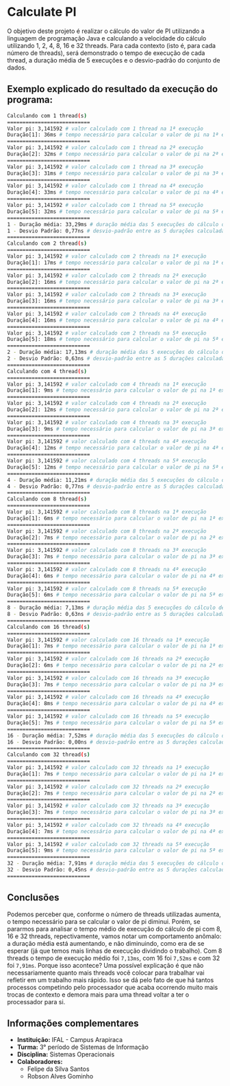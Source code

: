 # Calculate PI

O objetivo deste projeto é realizar o cálculo do valor de PI utilizando a linguagem de programação Java e calculando a velocidade do cálculo utilizando 1, 2, 4, 8, 16 e 32 threads. Para cada contexto (isto é, para cada número de threads), será demonstrado o tempo de execução de cada thread, a duração média de 5 execuções e o desvio-padrão do conjunto de dados.

## Exemplo explicado do resultado da execução do programa:

```bash
Calculando com 1 thread(s)
===========================
Valor pi: 3,141592 # valor calculado com 1 thread na 1ª execução
Duração[1]: 36ms # tempo necessário para calcular o valor de pi na 1ª execução
===========================
Valor pi: 3,141592 # valor calculado com 1 thread na 2ª execução
Duração[2]: 32ms # tempo necessário para calcular o valor de pi na 2ª execução
===========================
Valor pi: 3,141592 # valor calculado com 1 thread na 3ª execução
Duração[3]: 31ms # tempo necessário para calcular o valor de pi na 3ª execução
===========================
Valor pi: 3,141592 # valor calculado com 1 thread na 4ª execução
Duração[4]: 33ms # tempo necessário para calcular o valor de pi na 4ª execução
===========================
Valor pi: 3,141592 # valor calculado com 1 thread na 5ª execução
Duração[5]: 32ms # tempo necessário para calcular o valor de pi na 5ª execução
===========================
1 - Duração média: 33,29ms # duração média das 5 execuções do cálculo de pi com 1 thread
1 - Desvio Padrão: 0,77ns # desvio-padrão entre as 5 durações calculadas (em nanossegundos)
===========================
Calculando com 2 thread(s)
===========================
Valor pi: 3,141592 # valor calculado com 2 threads na 1ª execução
Duração[1]: 17ms # tempo necessário para calcular o valor de pi na 1ª execução
===========================
Valor pi: 3,141592 # valor calculado com 2 threads na 2ª execução
Duração[2]: 16ms # tempo necessário para calcular o valor de pi na 2ª execução
===========================
Valor pi: 3,141592 # valor calculado com 2 threads na 3ª execução
Duração[3]: 16ms # tempo necessário para calcular o valor de pi na 3ª execução
===========================
Valor pi: 3,141592 # valor calculado com 2 threads na 4ª execução
Duração[4]: 16ms # tempo necessário para calcular o valor de pi na 4ª execução
===========================
Valor pi: 3,141592 # valor calculado com 2 threads na 5ª execução
Duração[5]: 18ms # tempo necessário para calcular o valor de pi na 5ª execução
===========================
2 - Duração média: 17,13ms # duração média das 5 execuções do cálculo de pi com 2 threads
2 - Desvio Padrão: 0,63ns # desvio-padrão entre as 5 durações calculadas (em nanossegundos)
===========================
Calculando com 4 thread(s)
===========================
Valor pi: 3,141592 # valor calculado com 4 threads na 1ª execução
Duração[1]: 9ms # tempo necessário para calcular o valor de pi na 1ª execução
===========================
Valor pi: 3,141592 # valor calculado com 4 threads na 2ª execução
Duração[2]: 12ms # tempo necessário para calcular o valor de pi na 2ª execução
===========================
Valor pi: 3,141592 # valor calculado com 4 threads na 3ª execução
Duração[3]: 9ms # tempo necessário para calcular o valor de pi na 3ª execução
===========================
Valor pi: 3,141592 # valor calculado com 4 threads na 4ª execução
Duração[4]: 12ms # tempo necessário para calcular o valor de pi na 4ª execução
===========================
Valor pi: 3,141592 # valor calculado com 4 threads na 5ª execução
Duração[5]: 12ms # tempo necessário para calcular o valor de pi na 5ª execução
===========================
4 - Duração média: 11,21ms # duração média das 5 execuções do cálculo de pi com 4 threads
4 - Desvio Padrão: 0,77ns # desvio-padrão entre as 5 durações calculadas (em nanossegundos)
===========================
Calculando com 8 thread(s)
===========================
Valor pi: 3,141592 # valor calculado com 8 threads na 1ª execução
Duração[1]: 6ms # tempo necessário para calcular o valor de pi na 1ª execução
===========================
Valor pi: 3,141592 # valor calculado com 8 threads na 2ª execução
Duração[2]: 7ms # tempo necessário para calcular o valor de pi na 2ª execução
===========================
Valor pi: 3,141592 # valor calculado com 8 threads na 3ª execução
Duração[3]: 7ms # tempo necessário para calcular o valor de pi na 3ª execução
===========================
Valor pi: 3,141592 # valor calculado com 8 threads na 4ª execução
Duração[4]: 6ms # tempo necessário para calcular o valor de pi na 4ª execução
===========================
Valor pi: 3,141592 # valor calculado com 8 threads na 5ª execução
Duração[5]: 6ms # tempo necessário para calcular o valor de pi na 5ª execução
===========================
8 - Duração média: 7,13ms # duração média das 5 execuções do cálculo de pi com 8 threads
8 - Desvio Padrão: 0,63ns # desvio-padrão entre as 5 durações calculadas (em nanossegundos)
===========================
Calculando com 16 thread(s)
===========================
Valor pi: 3,141592 # valor calculado com 16 threads na 1ª execução
Duração[1]: 7ms # tempo necessário para calcular o valor de pi na 1ª execução
===========================
Valor pi: 3,141592 # valor calculado com 16 threads na 2ª execução
Duração[2]: 6ms # tempo necessário para calcular o valor de pi na 2ª execução
===========================
Valor pi: 3,141592 # valor calculado com 16 threads na 3ª execução
Duração[3]: 7ms # tempo necessário para calcular o valor de pi na 3ª execução
===========================
Valor pi: 3,141592 # valor calculado com 16 threads na 4ª execução
Duração[4]: 8ms # tempo necessário para calcular o valor de pi na 4ª execução
===========================
Valor pi: 3,141592 # valor calculado com 16 threads na 5ª execução
Duração[5]: 7ms # tempo necessário para calcular o valor de pi na 5ª execução
===========================
16 - Duração média: 7,52ms # duração média das 5 execuções do cálculo de pi com 16 threads
16 - Desvio Padrão: 0,00ns # desvio-padrão entre as 5 durações calculadas (em nanossegundos)
===========================
Calculando com 32 thread(s)
===========================
Valor pi: 3,141592 # valor calculado com 32 threads na 1ª execução
Duração[1]: 7ms # tempo necessário para calcular o valor de pi na 1ª execução
===========================
Valor pi: 3,141592 # valor calculado com 32 threads na 2ª execução
Duração[2]: 7ms # tempo necessário para calcular o valor de pi na 2ª execução
===========================
Valor pi: 3,141592 # valor calculado com 32 threads na 3ª execução
Duração[3]: 7ms # tempo necessário para calcular o valor de pi na 3ª execução
===========================
Valor pi: 3,141592 # valor calculado com 32 threads na 4ª execução
Duração[4]: 7ms # tempo necessário para calcular o valor de pi na 4ª execução
===========================
Valor pi: 3,141592 # valor calculado com 32 threads na 5ª execução
Duração[5]: 9ms # tempo necessário para calcular o valor de pi na 5ª execução
===========================
32 - Duração média: 7,91ms # duração média das 5 execuções do cálculo de pi com 32 threads
32 - Desvio Padrão: 0,45ns # desvio-padrão entre as 5 durações calculadas (em nanossegundos)
===========================

```

## Conclusões

Podemos perceber que, conforme o número de threads utilizadas aumenta, o tempo necessário para se calcular o valor de pi diminui. Porém, se pararmos para analisar o tempo médio de execução do cálculo de pi com 8, 16 e 32 threads, repectivamente, vamos notar um comportamento anômalo: a duração média está aumentando, e não diminuindo, como era de se esperar (já que temos mais linhas de execução dividindo o trabalho). Com 8 threads o tempo de execução médio foi `7,13ms`, com 16 foi `7,52ms` e com 32 foi `7,91ms`. Porque isso acontece? Uma possível explicação é que não necessariamente quanto mais threads você colocar para trabalhar vai refletir em um trabalho mais rápido. Isso se dá pelo fato de que há tantos processos competindo pelo processador que acaba ocorrendo muito mais trocas de contexto e demora mais para uma thread voltar a ter o processador para si.

## Informações complementares

- **Instituição:** IFAL - Campus Arapiraca
- **Turma:** 3° período de Sistemas de Informação
- **Disciplina:** Sistemas Operacionais
- **Colaboradores:**
    - Felipe da Silva Santos
    - Robson Alves Gominho

